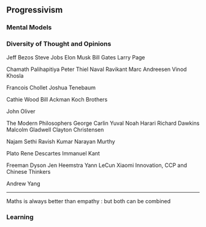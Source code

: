 ## Progressivism

### Mental Models

### Diversity of Thought and Opinions

Jeff Bezos
Steve Jobs
Elon Musk
Bill Gates
Larry Page

Chamath Palihapitiya
Peter Thiel
Naval Ravikant
Marc Andreesen
Vinod Khosla

Francois Chollet
Joshua Tenebaum

Cathie Wood
Bill Ackman
Koch Brothers

John Oliver

The Modern Philosophers
George Carlin
Yuval Noah Harari
Richard Dawkins
Malcolm Gladwell
Clayton Christensen

Najam Sethi
Ravish Kumar
Narayan Murthy

Plato
Rene Descartes
Immanuel Kant

Freeman Dyson
Jen Heemstra
Yann LeCun
Xiaomi Innovation, CCP and Chinese Thinkers

Andrew Yang

---

Maths is always better than empathy : but both can be combined

### Learning
